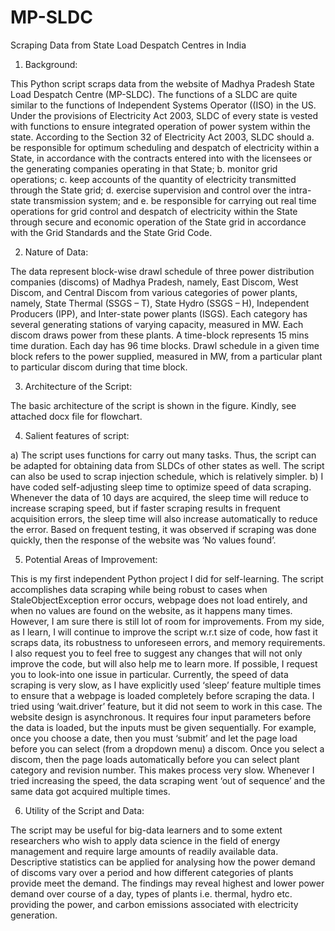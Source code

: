 # MP-SLDC
Scraping Data from State Load Despatch Centres in India

1) Background:

This Python script scraps data from the website of Madhya Pradesh State Load Despatch Centre (MP-SLDC). The functions of a SLDC are quite similar to the functions of Independent Systems Operator ((ISO) in the US. Under the provisions of Electricity Act 2003, SLDC of every state is vested with functions to ensure integrated operation of power system within the state. According to the Section 32 of Electricity Act 2003, SLDC should
a.	be responsible for optimum scheduling and despatch of electricity within a State, in accordance with the contracts entered into with the licensees or the generating companies operating in that State;
b.	monitor grid operations;
c.	keep accounts of the quantity of electricity transmitted through the State grid;
d.	exercise supervision and control over the intra-state transmission system; and
e.	be responsible for carrying out real time operations for grid control and despatch of electricity within the State through secure and economic operation of the State grid in accordance with the Grid Standards and the State Grid Code.

2) Nature of Data:

The data represent block-wise drawl schedule of three power distribution companies (discoms) of Madhya Pradesh, namely, East Discom, West Discom, and Central Discom from various categories of power plants, namely, State Thermal (SSGS – T), State Hydro (SSGS – H), Independent Producers (IPP), and Inter-state power plants (ISGS). Each category has several generating stations of varying capacity, measured in MW.  Each discom draws power from these plants. A time-block represents 15 mins time duration. Each day has 96 time blocks. Drawl schedule in a given time block refers to the power supplied, measured in MW, from a particular plant to particular discom during that time block. 

3) Architecture of the Script:

The basic architecture of the script is shown in the figure. Kindly, see attached docx file for flowchart.

 
4) Salient features of script:

a) The script uses functions for carry out many tasks. Thus, the script can be adapted for obtaining data from SLDCs of other states as well. The script can also be used to scrap injection schedule, which is relatively simpler.
b) I have coded self-adjusting sleep time to optimize speed of data scraping. Whenever the data of 10 days are acquired, the sleep time will reduce to increase scraping speed, but if faster scraping results in frequent acquisition errors, the sleep time will also increase automatically to reduce the error. Based on frequent testing, it was observed if scraping was done quickly, then the response of the website was ‘No values found’. 

5) Potential Areas of Improvement:

This is my first independent Python project I did for self-learning. The script accomplishes data scraping while being robust to cases when StaleObjectException error occurs, webpage does not load entirely, and when no values are found on the website, as it happens many times. However, I am sure there is still lot of room for improvements. From my side, as I learn, I will continue to improve the script w.r.t size of code, how fast it scraps data, its robustness to unforeseen errors, and memory requirements. I also request you to feel free to suggest any changes that will not only improve the code, but will also help me to learn more. 
If possible, I request you to look-into one issue in particular. Currently, the speed of data scraping is very slow, as I have explicitly used ‘sleep’ feature multiple times to ensure that a webpage is loaded completely before scraping the data. I tried using ‘wait.driver’ feature, but it did not seem to work in this case. The website design is asynchronous. It requires four input parameters before the data is loaded, but the inputs must be given sequentially. For example, once you choose a date, then you must ‘submit’ and let the page load before you can select (from a dropdown menu) a discom. Once you select a discom, then the page loads automatically before you can select plant category and revision number. This makes process very slow. Whenever I tried increasing the speed, the data scraping went ‘out of sequence’ and the same data got acquired multiple times.


6) Utility of the Script and Data:

The script may be useful for big-data learners and to some extent researchers who wish to apply data science in the field of energy management and require large amounts of readily available data. Descriptive statistics can be applied for analysing how the power demand of discoms vary over a period and how different categories of plants provide meet the demand. The findings may reveal highest and lower power demand over course of a day, types of plants i.e. thermal, hydro etc. providing the power, and carbon emissions associated with electricity generation.
